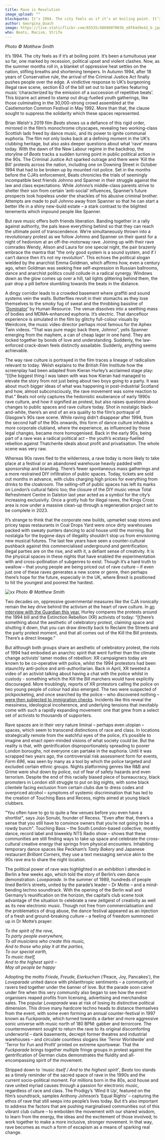 ```yaml
---
title: Rave is Revolution
image_upload: ""
blockquote: It’s 1994. The city feels as if it’s at boiling point. It’s been a tumultuous year so far, one marked by recession, political upset and violent clashes. Now, as the summer months roll in, a blanket of oppressive heat settles on the nation, stifling breaths and shortening tempers. In Autumn 1994, after 18 years of Conservative rule, the arrival of the Criminal Justice Act finally pushes people over the edge. A vindictive response to UK’s burgeoning illegal rave scene, section 63 of the bill set out to ban parties featuring music that’s ‘characterized by the emission of a succession of repetitive beats’. This bizarre act aimed to stamp out drug-fuelled youth gatherings, like those culminating in the 30,000-strong crowd assembled at the Castlemorton Common Festival in May 1992. More than that, the clause sought to suppress the solidarity which these spaces represented. Yet, in defiance of this rigid order, mirrored in the film’s monochrome cityscapes, Beats reveals two working-class Scottish lads freed by dance music, and its power to ignite communal euphoria. Released in May this year, the film not only looks back at a defining moment in the UK’s clubbing heritage, but also asks deeper questions about what ‘rave’ means today.
author: Georgina_Quach
image: https://live.staticflickr.com/65535/48698070036_e8f64d9e42_b.jpg
who: Beats, Racism, Strife
---
```

_Photo © Matthew Smith_

It’s 1994. The city feels as if it’s at boiling point. It’s been a tumultuous year so far, one marked by recession, political upset and violent clashes. Now, as the summer months roll in, a blanket of oppressive heat settles on the nation, stifling breaths and shortening tempers. In Autumn 1994, after 18 years of Conservative rule, the arrival of the Criminal Justice Act finally pushes people over the edge. A vindictive response to UK’s burgeoning illegal rave scene, section 63 of the bill set out to ban parties featuring music ‘characterized by the emission of a succession of repetitive beats’. This bizarre act aimed to stamp out drug-fuelled youth gatherings, like those culminating in the 30,000-strong crowd assembled at the Castlemorton Common Festival in May 1992. More than that, the clause sought to suppress the solidarity which these spaces represented. 

Brian Welsh's 2019 film _Beats_ shows us a defiance of this rigid order, mirrored in the film’s monochrome cityscapes, revealing two working-class Scottish lads freed by dance music, and its power to ignite communal euphoria. The film not only looks back at a defining moment in the UK’s clubbing heritage, but also asks deeper questions about what ‘rave’ means today. With the dawn of the New Labour regime in the backdrop, the storyline of _Beats_ tracks a sudden turning point in public political action in the 90s. The Criminal Justice Act sparked outrage and there were ‘Kill the Bill’ protests across the nation, including one on Downing Street in October 1994 that had to be broken up by mounted riot police. Set in the months before the CJA’s enforcement, Beats chronicles the trials of seemingly incompatible best friends Johnno and Spanner in their struggle against the law and class expectations. While Johnno’s middle-class parents strive to shelter their son from certain ‘anti-social’ influences, Spanner’s future prospects look hopeless under the shackles of his abusive criminal brother. Attempts are made to pull Johnno away from Spanner so that he can start a better life in a shiny new-build estate – a stark contrast to the blighted tenements which impound people like Spanner.

But rave music offers both friends liberation. Banding together in a rally against authority, the pals leave everything behind so that they can reach the ultimate point of transcendence. We’re simultaneously thrown into a revolutionary protest as we follow Johnno and Spanner on their quest for a night of hedonism at an off-the-motorway rave. Joining up with their rave comrades Wendy, Alison and Laura for one special night, the pair brazenly embrace the mantra that "the only good system is a sound system, and if I can’t dance then it’s not my revolution". This echoes the political slogan wielded by the anarchist Emma Goldman, which affirms how, even a century ago, when Goldman was seeking free self-expression in Russian ballrooms, dance and anarchist politics could collude in a radical synergy. Windows down as the glow comes up over a hill, tail lights glittering behind them, the pair drop a pill before stumbling towards the beats in the distance. 

A dingy corridor leads to a crowded basement where graffiti and sound systems vein the walls. Butterflies revolt in their stomachs as they lose themselves to the smoky fug of sweat and the throbbing bassline of ‘[Dominator](https://www.youtube.com/watch?v=-dohzrXT09w)’ by Human Resource. The venue dissolves into a seething mass of bodies and MDMA-enhanced euphoria. It’s electric. That dancefloor experience is simulated in the film by glitchy full-colour visuals by Weirdcore, the music video director perhaps most famous for the Aphex Twin videos. “That was pure magic back there, Johnno”, yells Spanner emerging from the mayhem, a can of cheap lager in one hand. They are locked together by bonds of love and understanding. Suddenly, the law-enforced crack-down feels distinctly assailable. Suddenly, anything seems achievable.

The way rave culture is portrayed in the film traces a lineage of radicalism relevant to today. Welsh explains to the British Film Institute how the screenplay had been adapted from Kieran Hurley’s acclaimed stage play: “[t]he biggest thing I was taken with was how Kieran had managed to elevate the story from not just being about two boys going to a party. It was about much bigger ideas of what was happening in post-industrial Scotland and how, almost subconsciously, the rave movement was some reaction to that.” Beats not only captures the hedonistic exuberance of early 1990s rave culture, and how it signified as protest, but also raises questions about changes to public spaces and rave culture today. Shot in nostalgic black-and-white, there’s an end of an era quality to the film’s portrayal of Glasgow’s 90s rave scene. While raving didn’t disappear after 1994, from the second half of the 90s onwards, this form of dance culture inhabits a more corporate clubland, where the experience, as influenced by those legal changes, became more homogenised. Back in the early 90s, being part of a rave was a radical political act – the youth’s ecstasy-fuelled rebellion against Thatcherite ideals about profit and privatisation. The whole scene was very raw.

Whereas 90s raves fled to the wilderness, a rave today is more likely to take place at a festival or an abandoned warehouse heavily padded with sponsorship and branding. There’s fewer spontaneous mass gatherings and a more restrained DIY infiltration of public spaces. Today, tickets are sold out months in advance, with clubs charging high prices for everything from drinks to the cloakroom. The selling-off of public spaces has left its marks on London’s cultural fabric too; the closure of the DIY music venue Total Refreshment Centre in Dalston last year acted as a symbol for the city’s increasing exclusivity. Once a grotty hub for illegal raves, the Kings Cross area is now under a massive clean-up through a regeneration project set to be complete in 2023. 

It’s strange to think that the corporate new builds, upmarket soap stores and pricey tapas restaurants in Coal Drops Yard were once dirty warehouses packed with sweaty punters dancing to acid house until the morning. But nostalgia for the bygone days of illegality shouldn’t stop us from envisioning new musical futures. The last few years have seen a counter-cultural pushback against this commercialised underground and gentrification; illegal parties are on the rise, and with it, a defiant sense of creativity. It is the physical spaces in these nights that have enabled the experimentation with and cross-pollination of subgenres to exist. Though it’s a hard truth to swallow – that young people are being priced out of rave culture – if even just one of these raves generates a new scene or genre, then perhaps there’s hope for the future, especially in the UK, where Brexit is positioned to hit the youngest and poorest the hardest. 

![xx](https://jubilee-live.flickr.com/65535/48718277623_bcb6989335_b.jpg)
_Photo © Matthew Smith_

Two decades on, oppressive governmental measures like the CJA ironically remain the key drive behind the activism at the heart of rave culture. In [an interview with the Guardian this year](https://www.theguardian.com/film/2019/may/17/beats-film-rave-scene-protest-glasgow), Hurley compares the protests around the 1994 bill and the Extinction Rebellion (XR) activists of today: “[t]here’s something about the aesthetic of celebratory protest, claiming space and shutting it down, that you can draw directly back to Reclaim the Streets and the party protest moment, and that all comes out of the Kill the Bill protests. There’s a direct lineage.” 

But although both groups share an aesthetic of celebratory protest, the riots of 1994 had embodied an anarchic spirit that went further than the climate change activists’ tamer modes of rebellion: XR campaigners today are known to be co-operative with police, whilst the 1994 protestors had been staunchly anti-police and anti-authoritarian. Back in April, XR tweeted a video of an activist talking about having a chat with the police whilst in custody - something which the Kill the Bill marchers would have explicitly discouraged. More troublingly, reports of XR protestors calling the police on two young people of colour had also emerged. The two were suspected of pickpocketing, and once searched by the police – who discovered nothing – [were then subjected to immigration checks](https://twitter.com/SamGSwann/status/1120334329564024835). Incidents like this reveal the messiness, ideological incoherence, and underlying tensions that inevitably come with such a rapidly expanding movement: one that grew from a select set of activists to thousands of supporters. 

Rave spaces are in their very nature liminal – perhaps even utopian – spaces, which seem to transcend distinctions of race and class. In locations strategically remote from the watchful eyes of the police, it’s possible to imagine and enact open-minded visions of what society could be. But the reality is that, with gentrification disproportionately spreading to poorer London boroughs, not everyone can partake in the euphoria. Until it was scrapped two years ago, the controversial risk assessment form for events, _Form 696_, was seen by many as a tool by which the police targeted and excluded certain ethnic groups. Nights platforming genres like R&B and Grime were shut down by police, out of fear of safety hazards and even terrorism. Despite the end of this racially biased piece of bureaucracy, black promoters in London still struggle to put on big nights, with some black clientele facing exclusion from certain clubs due to dress codes and overpriced alcohol – symptoms of systemic discrimination that has led to the creation of Touching Bass and Recess, nights aimed at young black clubbers. 

"You often have to go to quite a few venues before you even have a shortlist", says Jojo Sonubi, founder of Recess. "Even after that, there’s a sense that you still have to convince owners that you’re not going to be a rowdy bunch". Touching Bass – the South London-based collective, monthly dance, record label and biweekly NTS Radio show – shows that these communities are still finding ways to take up space and celebrate the cross-cultural creative energy that springs from physical encounters. Inhabiting temporary dance spaces like Peckham’s _Tasty Bakery_ and Japanese restaurant _Brilliant Corners_, they use a text messaging service akin to the 90s rave era to share the night location. 

The political power of rave was highlighted in an exhibition I attended in Berlin a few weeks ago, which told the story of Berlin’s own dance demonstration: _Loveparade_. In the summer of 1989, hundreds of people lined Berlin’s streets, united by the parade’s leader – Dr Motte – and a mind-bending techno soundtrack. With the opening of the Berlin wall and Germany’s reunification on the horizon, the capital’s club scene took advantage of the situation to celebrate a new zeitgeist of creativity as well as its new electronic music. Though not free from commercialisation and the problematics of drug abuse, the dance festival appeared as an injection of a fresh and ground-breaking culture – a feeling of freedom summoned up in Dr Motte’s prayer:

_To the spirit of the rave, <br>
To party people everywhere, <br>
To all musicians who create this music, <br>
And to those who play it at the parties, <br>
To our special earth, <br>
To music itself, <br>
And to the highest spirit – <br>
May all people be happy_ <br>

Adopting the motto _Friede, Freude, Eierkuchen_ (‘Peace, Joy, Pancakes’), the _Loveparade_ united dance with philanthropic sentiments – a community of ravers tied together under the banner of love. But the parade soon came under fire when this very community also began to see how the event organisers reaped profits from licensing, advertising and merchandise sales. The popular _Loveparade_ was at risk of losing its distinctive political dimension. This drove many hardcore techno heads to distance themselves from the event, with some even forming an annual counter-festival in 1997 known as _Fuckparade_, which turned towards a darker and more aggressive sonic universe with music north of 180 BPM: gabber and terrorcore. The countermovement sought to return the rave to its original discomforting underworld – dank basements, decrepit former theatres and industrial warehouses – and circulate countless slogans like ‘Terror Worldwide’ and ‘Terror for Fun and Profit’ printed on extreme sportswear. That the _Fuckparade_ brings together multiple fringe groups in protest against the gentrification of German clubs demonstrates the fluidity and all-encompassing spirit of the movement. 

Stripped down to _‘music itself / And to the highest spirit’_, _Beats_ too stands as a timely reminder of the sacred space of rave in the 1990s and the current socio-political moment. For millions born in the 80s, acid house and rave united myriad causes through a passion for electronic music, regardless of race and class. The Prodigy’s ‘Wind It Up’, featured on the film’s soundtrack, samples Anthony Johnson’s ‘Equal Rights’ – capturing the ethos of rave that still seeps into people’s lives today. But it’s also important to address the factors that are pushing marginalised communities out of this vibrant club culture – to embolden the movement with our shared wisdom, to learn from the energy, the ideas and the excitement of those involved; to work together to make a more inclusive, stronger movement. In that way, rave becomes as much a form of escapism as a means of sparking real change. 